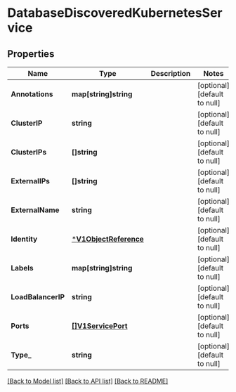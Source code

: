 # DatabaseDiscoveredKubernetesService

## Properties
Name | Type | Description | Notes
------------ | ------------- | ------------- | -------------
**Annotations** | **map[string]string** |  | [optional] [default to null]
**ClusterIP** | **string** |  | [optional] [default to null]
**ClusterIPs** | **[]string** |  | [optional] [default to null]
**ExternalIPs** | **[]string** |  | [optional] [default to null]
**ExternalName** | **string** |  | [optional] [default to null]
**Identity** | [***V1ObjectReference**](v1.ObjectReference.md) |  | [optional] [default to null]
**Labels** | **map[string]string** |  | [optional] [default to null]
**LoadBalancerIP** | **string** |  | [optional] [default to null]
**Ports** | [**[]V1ServicePort**](v1.ServicePort.md) |  | [optional] [default to null]
**Type_** | **string** |  | [optional] [default to null]

[[Back to Model list]](../README.md#documentation-for-models) [[Back to API list]](../README.md#documentation-for-api-endpoints) [[Back to README]](../README.md)

